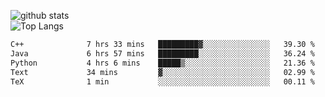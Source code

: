 ![github stats](https://github-readme-stats.vercel.app/api?username=AndreFerreira5&show_icons=true&theme=dark&count_private=true)
<br>
![Top Langs](https://github-readme-stats.vercel.app/api/top-langs/?username=AndreFerreira5&layout=compact&theme=dark)
<br>
<!--START_SECTION:waka-->

```txt
C++              7 hrs 33 mins   █████████▓░░░░░░░░░░░░░░░   39.30 %
Java             6 hrs 57 mins   █████████░░░░░░░░░░░░░░░░   36.24 %
Python           4 hrs 6 mins    █████▒░░░░░░░░░░░░░░░░░░░   21.36 %
Text             34 mins         ▓░░░░░░░░░░░░░░░░░░░░░░░░   02.99 %
TeX              1 min           ░░░░░░░░░░░░░░░░░░░░░░░░░   00.11 %
```

<!--END_SECTION:waka-->
